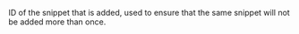 ID of the snippet that is added, used to ensure that the same snippet will not be added more than once.
